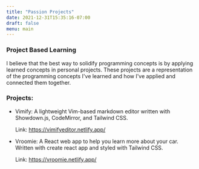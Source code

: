 ```yaml
---
title: "Passion Projects"
date: 2021-12-31T15:35:16-07:00
draft: false
menu: main
---
```

### Project Based Learning
I believe that the best way to solidify programming concepts is by applying learned concepts in personal projects. These projects are a representation of the programming concepts I've learned and how I've applied and connected them together.  

### Projects:  
- Vimify: A lightweight Vim-based markdown editor written with Showdown.js, CodeMirror, and Tailwind CSS.

	Link: https://vimifyeditor.netlify.app/

- Vroomie: A React web app to help you learn more about your car. Written with create react app and styled with Tailwind CSS.

	Link: https://vroomie.netlify.app/
